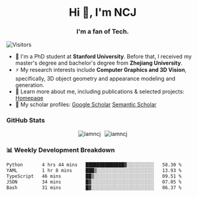 <h1 align="center">Hi 👋, I'm NCJ</h1>
<h3 align="center">I'm a fan of Tech.</h3>

![Visitors](https://visitor-badge.laobi.icu/badge?page_id=iamNCJ)

- 🌱 I'm a PhD student at **Stanford University**. Before that, I received my master's degree and bachelor's degree from **Zhejiang University**.
- ⚡ My research interests include **Computer Graphics and 3D Vision**, specifically, 3D object geometry and appearance modeling and generation.
- 🚀 Learn more about me, including publications & selected projects: [Homepage](https://www.chong-zeng.com)
- 📖 My scholar profiles: [Google Scholar](https://scholar.google.com/citations?user=4dID7zIAAAAJ) [Semantic Scholar](https://www.semanticscholar.org/author/Chong-Zeng/2223946708)

</p>

<h3 align="left">GitHub Stats</h3>

<div style="display: flex; gap: 10px; justify-content: center; align-items: center;">
  <img src="https://github-readme-stats.vercel.app/api?username=iamncj&show_icons=true&locale=en" alt="iamncj" />
  <img src="https://github-readme-streak-stats-omega-eight.vercel.app/?user=iamncj&card_width=467" alt="iamncj" />
</div>

<h3 align="left">📊 Weekly Development Breakdown</h3>

<!--START_SECTION:waka-->

```txt
Python       4 hrs 44 mins   ██████████████▓░░░░░░░░░░   58.30 %
YAML         1 hr 8 mins     ███▒░░░░░░░░░░░░░░░░░░░░░   13.93 %
TypeScript   46 mins         ██▒░░░░░░░░░░░░░░░░░░░░░░   09.51 %
JSON         34 mins         █▓░░░░░░░░░░░░░░░░░░░░░░░   07.05 %
Bash         31 mins         █▓░░░░░░░░░░░░░░░░░░░░░░░   06.37 %
```

<!--END_SECTION:waka-->
